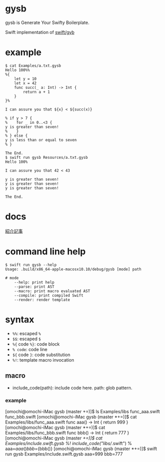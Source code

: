 # gysb

gysb is Generate Your Swifty Boilerplate.

Swift implementation of [swift/gyb](https://github.com/apple/swift/blob/master/utils/gyb.py)

# example

```
$ cat Examples/a.txt.gysb 
Hello 100%%
%{
    let y = 10
    let x = 42
    func succ(_ a: Int) -> Int {
        return a + 1
    }
}%

I can assure you that ${x} < ${succ(x)}

% if y > 7 {
%    for _ in 0..<3 {
y is greater than seven!
%    }
% } else {
y is less than or equal to seven
% }

The End.
$ swift run gysb Resources/a.txt.gysb 
Hello 100%

I can assure you that 42 < 43

y is greater than seven!
y is greater than seven!
y is greater than seven!

The End.
```

# docs

[紹介記事](https://qiita.com/omochimetaru/items/422ddd04e95c55dd3833)

# command line help

```
$ swift run gysb --help
Usage: .build/x86_64-apple-macosx10.10/debug/gysb [mode] path

# mode
    --help: print help
    --parse: print AST
    --macro: print macro evaluated AST
    --compile: print compiled Swift
    --render: render template
```

# syntax

- `%%`: escaped `%`
- `$$`: escaped `$`
- `%{` code `%}`: code block
- `% code`: code line
- `${` code `}`: code substitution
- `%!`: template macro invocation

## macro

- include_code(path): include code here. path: glob pattern.

### example

[omochi@omochi-iMac gysb (master +=)]$ ls Examples/libs
func_aaa.swift func_bbb.swift
[omochi@omochi-iMac gysb (master *+=)]$ cat Examples/libs/func_aaa.swift 
func aaa() -> Int {
    return 999
}
[omochi@omochi-iMac gysb (master *+=)]$ cat Examples/libs/func_bbb.swift 
func bbb() -> Int {
    return 777
}
[omochi@omochi-iMac gysb (master *+=)]$ cat Examples/include.swift.gysb 
%! include_code("libs/*.swift")
%
aaa=${aaa()}
bbb=${bbb()}
[omochi@omochi-iMac gysb (master *+=)]$ swift run gysb Examples/include.swift.gysb 
aaa=999
bbb=777
```




